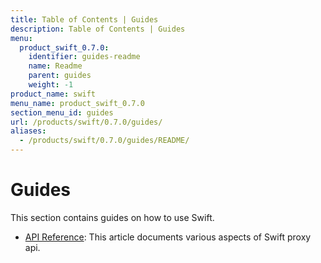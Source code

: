 ```yaml
---
title: Table of Contents | Guides
description: Table of Contents | Guides
menu:
  product_swift_0.7.0:
    identifier: guides-readme
    name: Readme
    parent: guides
    weight: -1
product_name: swift
menu_name: product_swift_0.7.0
section_menu_id: guides
url: /products/swift/0.7.0/guides/
aliases:
  - /products/swift/0.7.0/guides/README/
---
```


# Guides

This section contains guides on how to use Swift.

- [API Reference](/docs/guides/api.md): This article documents various aspects of Swift proxy api.
